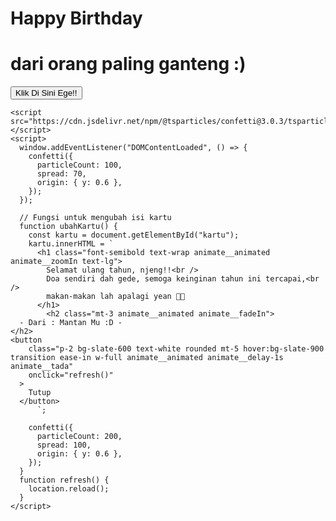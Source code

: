 <!DOCTYPE html>
<html lang="en">
  <head>
    <meta charset="UTF-8" />
    <meta name="viewport" content="width=device-width, initial-scale=1.0" />
    <title>HAPPY BIRTHDAY</title>
    <script src="https://cdn.tailwindcss.com"></script>
    <link
      rel="stylesheet"
      href="https://cdnjs.cloudflare.com/ajax/libs/animate.css/4.1.1/animate.min.css"
    />
  </head>
  <body
    style="
      background-image: url(https://images.unsplash.com/photo-1736957764199-8b3f7b6c117d?q=80&w=1170&auto=format&fit=crop);
      background-size: cover;
      background-position: center;
    "
    class="flex justify-center h-screen items-center"
  >
    <div
      class="bg-white border px-10 py-8 border-4 border-gray-300 shadow-lg shadow-blue-300 rounded-xl text-center animate__animated animate__backInDown m-8 w-80"
      id="kartu"
    >
      <h1 class="text-4xl">Happy Birthday</h1>
      <h1
        class="text-2xl text-blue-500 font-bold animate__animated animate__pulse animate__infinite"
      >
        dari orang paling ganteng :)
      </h1>
      <button
        class="p-2 bg-blue-600 text-white rounded mt-5 hover:bg-blue-900 transition ease-in w-full animate__animated animate__delay-1s animate__tada"
        onclick="ubahKartu()"
      >
        Klik Di Sini Ege!!
      </button>
    </div>

    <script src="https://cdn.jsdelivr.net/npm/@tsparticles/confetti@3.0.3/tsparticles.confetti.bundle.min.js"></script>
    <script>
      window.addEventListener("DOMContentLoaded", () => {
        confetti({
          particleCount: 100,
          spread: 70,
          origin: { y: 0.6 },
        });
      });

      // Fungsi untuk mengubah isi kartu
      function ubahKartu() {
        const kartu = document.getElementById("kartu");
        kartu.innerHTML = `
          <h1 class="font-semibold text-wrap animate__animated animate__zoomIn text-lg">
            Selamat ulang tahun, njeng!!<br />
            Doa sendiri dah gede, semoga keinginan tahun ini tercapai,<br />
            makan-makan lah apalagi yean 🎉🎂
          </h1>
            <h2 class="mt-3 animate__animated animate__fadeIn">
      - Dari : Mantan Mu :D -
    </h2>
    <button
        class="p-2 bg-slate-600 text-white rounded mt-5 hover:bg-slate-900 transition ease-in w-full animate__animated animate__delay-1s animate__tada"
        onclick="refresh()"
      >
        Tutup
      </button>
          `;

        confetti({
          particleCount: 200,
          spread: 100,
          origin: { y: 0.6 },
        });
      }
      function refresh() {
        location.reload();
      }
    </script>
  </body>
</html>
